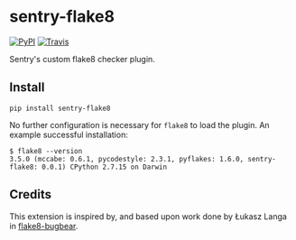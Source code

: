 # sentry-flake8

[![PyPI](https://img.shields.io/pypi/v/sentry-flake8.svg)](https://pypi.org/project/sentry-flake8)
[![Travis](https://img.shields.io/travis/com/getsentry/sentry-flake8.svg)](https://travis-ci.com/getsentry/sentry-flake8)

Sentry's custom flake8 checker plugin.

## Install

`pip install sentry-flake8`

No further configuration is necessary for `flake8` to load the plugin. An example successful installation:

```
$ flake8 --version
3.5.0 (mccabe: 0.6.1, pycodestyle: 2.3.1, pyflakes: 1.6.0, sentry-flake8: 0.0.1) CPython 2.7.15 on Darwin
```

## Credits

This extension is inspired by, and based upon work done by Łukasz Langa in [flake8-bugbear](https://github.com/PyCQA/flake8-bugbear).
